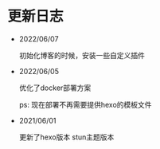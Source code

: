 # 更新日志

- 2022/06/07
  
  初始化博客的时候，安装一些自定义插件

- 2022/06/05
  
  优化了docker部署方案

  ps: 现在部署不再需要提供hexo的模板文件
  
- 2021/06/01
  
  更新了hexo版本 stun主题版本

